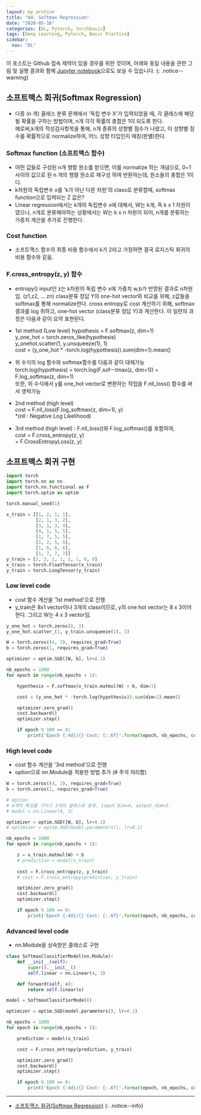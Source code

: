 ```yaml
---
layout: my_archive
title: "04. Softmax Regression"
date: "2020-05-16"
categories: [DL, Pytorch, torchbasic]
tags: [Deep Learning, Pytorch, Basic Practice]
sidebar:
  nav: "DL"
---
```


이 포스트는 Github 접속 제약이 있을 경우를 위한 것이며, 아래와 동일 내용을 관련 그림 및 실행 결과와 함께 [Jupyter notebook](https://github.com/bestofbad/Pytorch-Study/blob/master/4.%20Softmax%20Regression.ipynb)으로도 보실 수 있습니다.
{: .notice--warning}

## 소프트맥스 회귀(Softmax Regression)

- 다중 (n 개) 클래스 분류 문제에서 '독립 변수 X'가 입력되었을 때, 각 클래스에 해당될 확률을 구하는 방법이며, n개 각각 확률의 총합은 1이 되도록 한다.  
예로써,k개의 적성검사항목을 통해, n개 종류의 성향별 점수가 나왔고, 이 성향별 점수를 확률적으로 normalize하여, 어느 성향 타입인지 매칭(판별)한다.

### Softmax function (소프트맥스 함수)
- 어떤 값들로 구성된 n개 행렬 원소를 받으면, 이를 normalize 하는 개념으로, 0~1 사이의 값으로 된 n 개의 행렬 원소로 재구성 하여 반환하는데, 원소들의 총합은 1이다.
- k차원의 독립변수 x를 'k가 아닌 다른 차원'의 class로 분류할때, softmax function으로 입력되는 Z 값은?
- Linear regression에서는 k개의 독립변수 x에 대해서, W는 k개, 즉 k x 1 차원이였으나, n개로 분류해야하는 상황에서는 W는 k x n 차원이 되어, n개를 분류하는 가중치 계산을 추가로 진행한다.


### Cost function
- 소프트맥스 함수의 최종 비용 함수에서 k가 2라고 가정하면 결국 로지스틱 회귀의 비용 함수와 같음.

### F.cross_entropy(z, y) 함수

- entropy() input인 z는 k차원의 독립 변수 x에 가중치 w,b가 반영된 결과로 n차원임. (z1,z2, ... zn) class분류 정답 Y의 one-hot vector와 비교를 위해, z값들을 softmax를 통해 normalize한다. cross entropy로 cost 계산하기 위해, softmax 결과를 log 취하고, one-hot vector (class분류 정답 Y)과 계산한다. 이 일련의 과정은 다음과 같이 요약 표현된다.

- 1st method (Low level)
  hypothesis = F.softmax(z, dim=1)  
  y_one_hot = torch.zeros_like(hypothesis)  
  y_onehot.scatter(1, y.unsqueeze(1), 1)  
  cost = (y_one_hot * -torch.log(hypothesis)).sum(dim=1).mean()  

- 위 수식의 log 함수와 softmax함수를 다음과 같이 대체가능  
  torch.log(hypothesis) = torch.log(F.sofㅡtmax(z, dim=1)) = F.log_softmax(z, dim=1)  
  또한, 위 수식에서 y를 one_hot vector로 변환하는 작업을 F.nll_loss() 함수를 써서 생략가능

- 2nd method (high level)  
  cost = F.nll_loss(F.log_softmax(z, dim=1), y)  
  *(nll : Negative Log Likelihood)

- 3rd method (high level) : F.nll_loss()와 F.log_softmax()를 포함하여,  
  cost = F.cross_entropy(z, y)  
       = F.CrossEntropyLoss(z, y)

## 소프트맥스 회귀 구현

```python
import torch
import torch.nn as nn
import torch.nn.functional as F
import torch.optim as optim

torch.manual_seed(1)
```
```python
x_train = [[1, 2, 1, 1],
           [2, 1, 3, 2],
           [3, 1, 3, 4],
           [4, 1, 5, 5],
           [1, 7, 5, 5],
           [1, 2, 5, 6],
           [1, 6, 6, 6],
           [1, 7, 7, 7]]
y_train = [2, 2, 2, 1, 1, 1, 0, 0]
x_train = torch.FloatTensor(x_train)
y_train = torch.LongTensor(y_train)
```

### Low level code
- cost 함수 계산을 '1st method'으로 진행
- y_train은 8x1 vector이나 3개의 class이므로, y의 one hot vector는 8 x 3이어한다. 그리고 W는 4 x 3 vector임.

```python
y_one_hot = torch.zeros(8, 3)
y_one_hot.scatter_(1, y_train.unsqueeze(1), 1)

W = torch.zeros((4, 3), requires_grad=True)
b = torch.zeros(1, requires_grad=True)

optimizer = optim.SGD([W, b], lr=0.1)
```

```python
nb_epochs = 1000
for epoch in range(nb_epochs + 1):

    hypothesis = F.softmax(x_train.matmul(W) + b, dim=1) 

    cost = (y_one_hot * -torch.log(hypothesis)).sum(dim=1).mean()

    optimizer.zero_grad()
    cost.backward()
    optimizer.step()

    if epoch % 100 == 0:
        print('Epoch {:4d}/{} Cost: {:.6f}'.format(epoch, nb_epochs, cost.item()))
```

### High level code
- cost 함수 계산을 '3rd method'으로 진행
- option으로 nn.Module을 적용한 방법 추가 (# 주석 처리함)

```python
W = torch.zeros((4, 3), requires_grad=True)
b = torch.zeros(1, requires_grad=True)

# option
# 4개의 특성을 가지고 3개의 클래스로 분류. input_dim=4, output_dim=3.
# model = nn.Linear(4, 3)

optimizer = optim.SGD([W, b], lr=0.1)
# optimizer = optim.SGD(model.parameters(), lr=0.1)

nb_epochs = 1000
for epoch in range(nb_epochs + 1):

    z = x_train.matmul(W) + b
    # prediction = model(x_train)
    
    cost = F.cross_entropy(z, y_train)
    # cost = F.cross_entropy(prediction, y_train)

    optimizer.zero_grad()
    cost.backward()
    optimizer.step()

    if epoch % 100 == 0:
        print('Epoch {:4d}/{} Cost: {:.6f}'.format(epoch, nb_epochs, cost.item()))
```

### Advanced level code
- nn.Module을 상속받은 클래스로 구현

```python
class SoftmaxClassifierModel(nn.Module):
    def __init__(self):
        super().__init__()
        self.linear = nn.Linear(4, 3)

    def forward(self, x):
        return self.linear(x)
```

```python
model = SoftmaxClassifierModel()

optimizer = optim.SGD(model.parameters(), lr=0.1)

nb_epochs = 1000
for epoch in range(nb_epochs + 1):

    prediction = model(x_train)

    cost = F.cross_entropy(prediction, y_train)

    optimizer.zero_grad()
    cost.backward()
    optimizer.step()

    if epoch % 100 == 0:
        print('Epoch {:4d}/{} Cost: {:.6f}'.format(epoch, nb_epochs, cost.item()))
```

---
- [소프트맥스 회귀(Softmax Regression)](https://wikidocs.net/59425)
{: .notice--info}